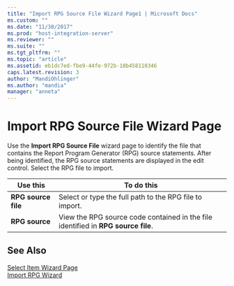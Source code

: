 ```yaml
---
title: "Import RPG Source File Wizard Page1 | Microsoft Docs"
ms.custom: ""
ms.date: "11/30/2017"
ms.prod: "host-integration-server"
ms.reviewer: ""
ms.suite: ""
ms.tgt_pltfrm: ""
ms.topic: "article"
ms.assetid: eb1dc7ed-fbe9-44fe-972b-18b458110346
caps.latest.revision: 3
author: "MandiOhlinger"
ms.author: "mandia"
manager: "anneta"
---
```

# Import RPG Source File Wizard Page
Use the **Import RPG Source File** wizard page to identify the file that contains the Report Program Generator (RPG) source statements. After being identified, the RPG source statements are displayed in the edit control. Select the RPG file to import.  
  
|Use this|To do this|  
|--------------|----------------|  
|**RPG source file**|Select or type the full path to the RPG file to import.|  
|**RPG source**|View the RPG source code contained in the file identified in **RPG source file**.|  
  
## See Also  
 [Select Item Wizard Page](../core/select-item-wizard-page2.md)   
 [Import RPG Wizard](../core/import-rpg-wizard2.md)